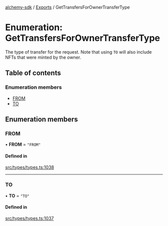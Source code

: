 [alchemy-sdk](../README.md) / [Exports](../modules.md) / GetTransfersForOwnerTransferType

# Enumeration: GetTransfersForOwnerTransferType

The type of transfer for the request. Note that using `TO` will also include
NFTs that were minted by the owner.

## Table of contents

### Enumeration members

- [FROM](GetTransfersForOwnerTransferType.md#from)
- [TO](GetTransfersForOwnerTransferType.md#to)

## Enumeration members

### FROM

• **FROM** = `"FROM"`

#### Defined in

[src/types/types.ts:1038](https://github.com/alchemyplatform/alchemy-sdk-js/blob/c9dbbf0/src/types/types.ts#L1038)

___

### TO

• **TO** = `"TO"`

#### Defined in

[src/types/types.ts:1037](https://github.com/alchemyplatform/alchemy-sdk-js/blob/c9dbbf0/src/types/types.ts#L1037)

